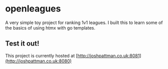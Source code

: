 # openleagues
A very simple toy project for ranking 1v1 leagues. I built this to learn some of the basics of using htmx with go templates.

## Test it out!
This project is currently hosted at [http://joshpattman.co.uk:8081](http://joshpattman.co.uk:8080)
